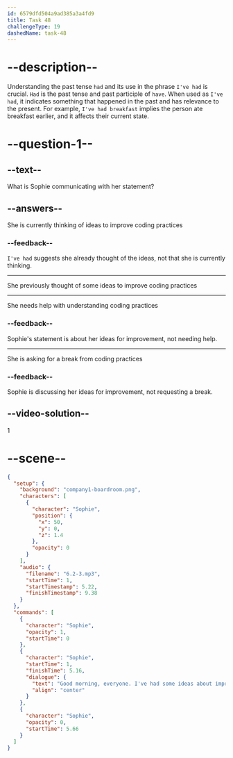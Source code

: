 ```yaml
---
id: 6579dfd504a9ad385a3a4fd9
title: Task 48
challengeType: 19
dashedName: task-48
---
```


<!-- (Audio) Sophie: Good morning, everyone. I've had some ideas about improving our coding practices. -->

# --description--

Understanding the past tense `had` and its use in the phrase `I've had` is crucial. `Had` is the past tense and past participle of `have`. When used as `I've had`, it indicates something that happened in the past and has relevance to the present. For example, `I've had breakfast` implies the person ate breakfast earlier, and it affects their current state.

# --question-1--

## --text--

What is Sophie communicating with her statement?

## --answers--

She is currently thinking of ideas to improve coding practices

### --feedback--

`I've had` suggests she already thought of the ideas, not that she is currently thinking.

---

She previously thought of some ideas to improve coding practices

---

She needs help with understanding coding practices

### --feedback--

Sophie's statement is about her ideas for improvement, not needing help.

---

She is asking for a break from coding practices

### --feedback--

Sophie is discussing her ideas for improvement, not requesting a break.

## --video-solution--

1

# --scene--

```json
{
  "setup": {
    "background": "company1-boardroom.png",
    "characters": [
      {
        "character": "Sophie",
        "position": {
          "x": 50,
          "y": 0,
          "z": 1.4
        },
        "opacity": 0
      }
    ],
    "audio": {
      "filename": "6.2-3.mp3",
      "startTime": 1,
      "startTimestamp": 5.22,
      "finishTimestamp": 9.38
    }
  },
  "commands": [
    {
      "character": "Sophie",
      "opacity": 1,
      "startTime": 0
    },
    {
      "character": "Sophie",
      "startTime": 1,
      "finishTime": 5.16,
      "dialogue": {
        "text": "Good morning, everyone. I've had some ideas about improving our coding practices.",
        "align": "center"
      }
    },
    {
      "character": "Sophie",
      "opacity": 0,
      "startTime": 5.66
    }
  ]
}
```
